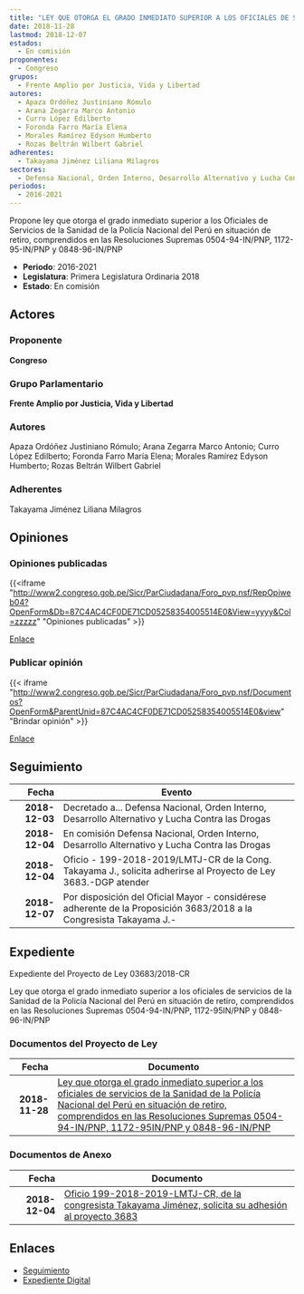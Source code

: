 ```yaml
---
title: "LEY QUE OTORGA EL GRADO INMEDIATO SUPERIOR A LOS OFICIALES DE SERVICIOS DE LA SANIDAD DE LA POLICÍA NACIONAL DEL PERÚ EN SITUACIÓN DE RETIRO, COMPRENDIDOS EN LAS RESOLUCIONES SUPREMAS 0504-94-IN/PNP, 1172-95-IN/PNP Y 0848-96-IN/PNP"
date: 2018-11-28
lastmod: 2018-12-07
estados: 
  - En comisión
proponentes: 
  - Congreso
grupos: 
  - Frente Amplio por Justicia, Vida y Libertad
autores: 
  - Apaza Ordóñez Justiniano Rómulo
  - Arana Zegarra Marco Antonio
  - Curro López Edilberto
  - Foronda Farro María Elena
  - Morales Ramírez Edyson Humberto
  - Rozas Beltrán Wilbert Gabriel
adherentes: 
  - Takayama Jiménez Liliana Milagros
sectores: 
  - Defensa Nacional, Orden Interno, Desarrollo Alternativo y Lucha Contra las Drogas
periodos: 
  - 2016-2021
---
```


Propone ley que otorga el grado inmediato superior a los Oficiales de Servicios de la Sanidad de la Policía Nacional del Perú en situación de retiro, comprendidos en las Resoluciones Supremas 0504-94-IN/PNP, 1172-95-IN/PNP y 0848-96-IN/PNP

- **Periodo**: 2016-2021
- **Legislatura**: Primera Legislatura Ordinaria 2018
- **Estado**: En comisión

## Actores

### Proponente

**Congreso**

### Grupo Parlamentario

**Frente Amplio por Justicia, Vida y Libertad**

### Autores

Apaza Ordóñez Justiniano Rómulo; Arana Zegarra Marco Antonio; Curro López Edilberto; Foronda Farro María Elena; Morales Ramírez Edyson Humberto; Rozas Beltrán Wilbert Gabriel

### Adherentes

Takayama Jiménez Liliana Milagros


## Opiniones

### Opiniones publicadas

{{<iframe "http://www2.congreso.gob.pe/Sicr/ParCiudadana/Foro_pvp.nsf/RepOpiweb04?OpenForm&Db=87C4AC4CF0DE71CD05258354005514E0&View=yyyy&Col=zzzzz" "Opiniones publicadas" >}}

[Enlace](http://www2.congreso.gob.pe/Sicr/ParCiudadana/Foro_pvp.nsf/RepOpiweb04?OpenForm&Db=87C4AC4CF0DE71CD05258354005514E0&View=yyyy&Col=zzzzz)
### Publicar opinión

{{< iframe "http://www2.congreso.gob.pe/Sicr/ParCiudadana/Foro_pvp.nsf/Documentos?OpenForm&ParentUnid=87C4AC4CF0DE71CD05258354005514E0&view" "Brindar opinión" >}}

[Enlace](http://www2.congreso.gob.pe/Sicr/ParCiudadana/Foro_pvp.nsf/Documentos?OpenForm&ParentUnid=87C4AC4CF0DE71CD05258354005514E0&view)

## Seguimiento

| Fecha | Evento |
|------:|--------|
| **2018-12-03** | Decretado a... Defensa Nacional, Orden Interno, Desarrollo Alternativo y Lucha Contra las Drogas|
| **2018-12-04** | En comisión Defensa Nacional, Orden Interno, Desarrollo Alternativo y Lucha Contra las Drogas|
| **2018-12-04** | Oficio - 199-2018-2019/LMTJ-CR de la Cong. Takayama J., solicita adherirse al Proyecto de Ley 3683.-DGP atender|
| **2018-12-07** | Por disposición del Oficial Mayor - considérese adherente de la Proposición 3683/2018 a la Congresista Takayama J.-|


## Expediente

Expediente del Proyecto de Ley 03683/2018-CR

Ley que otorga el grado inmediato superior a los oficiales de servicios de la Sanidad de la Policía Nacional del Perú en situación de retiro, comprendidos en las Resoluciones Supremas 0504-94-IN/PNP, 1172-95IN/PNP y 0848-96-IN/PNP


### Documentos del Proyecto de Ley

| Fecha | Documento |
|------:|--------|
| **2018-11-28** | [Ley que otorga el grado inmediato superior a los oficiales de servicios de la Sanidad de la Policía Nacional del Perú en situación de retiro, comprendidos en las Resoluciones Supremas 0504-94-IN/PNP, 1172-95IN/PNP y 0848-96-IN/PNP](http://www.leyes.congreso.gob.pe/Documentos/2016_2021/Proyectos_de_Ley_y_de_Resoluciones_Legislativas/PL0368320181128..pdf) |

### Documentos de Anexo

| Fecha | Documento |
|------:|--------|
| **2018-12-04** | [Oficio 199-2018-2019-LMTJ-CR, de la congresista Takayama Jiménez, solicita su adhesión al proyecto 3683](http://www.leyes.congreso.gob.pe/Documentos/2016_2021/Adhesiones/Proyectos_de_Ley/OFICIO-199-2018-2019-LMTJ-CR.pdf) |

## Enlaces 

- [Seguimiento](http://www2.congreso.gob.pe/Sicr/TraDocEstProc/CLProLey2016.nsf/f7fff46988ca05b1052578e100829cc7/04e11778df8b2aa805258354005b3e88?OpenDocument)
- [Expediente Digital](http://www2.congreso.gob.pe/Sicr/TraDocEstProc/CLProLey2016.nsf/f7fff46988ca05b1052578e100829cc7/04e11778df8b2aa805258354005b3e88?OpenDocument&Click=05257FB7005EB655.eb71d0cf91d8294e05256cdf006b5706/$Body/0.1C6C)
